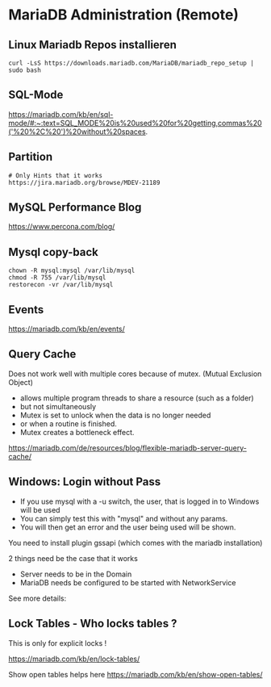# MariaDB Administration (Remote) 

## Linux Mariadb Repos installieren 

```
curl -LsS https://downloads.mariadb.com/MariaDB/mariadb_repo_setup | sudo bash
```

## SQL-Mode 

https://mariadb.com/kb/en/sql-mode/#:~:text=SQL_MODE%20is%20used%20for%20getting,commas%20('%20%2C%20')%20without%20spaces.

## Partition ##

```
# Only Hints that it works 
https://jira.mariadb.org/browse/MDEV-21189

```

## MySQL Performance Blog ##

https://www.percona.com/blog/

## Mysql copy-back 
```
chown -R mysql:mysql /var/lib/mysql
chmod -R 755 /var/lib/mysql
restorecon -vr /var/lib/mysql
```

## Events 
https://mariadb.com/kb/en/events/

## Query Cache 

Does not work well with multiple cores because of mutex.
(Mutual Exclusion Object) 

  * allows multiple program threads to share a resource (such as a folder) 
  * but not simultaneously
  * Mutex is set to unlock when the data is no longer needed
  * or when a routine is finished. 
  * Mutex creates a bottleneck effect.
  
https://mariadb.com/de/resources/blog/flexible-mariadb-server-query-cache/
  
## Windows: Login without Pass

  * If you use mysql with a -u switch, the user, that is logged in to Windows will be used 
  * You can simply test this with "mysql" and without any params.
  * You will then get an error and the user being used will be shown.

You need to install plugin gssapi (which comes with the mariadb installation) 

2 things need be the case that it works

  * Server needs to be in the Domain
  * MariaDB needs be configured to be started with NetworkService 
  
 See more details: 
 
 ## Lock Tables - Who locks tables ?
 
 This is only for explicit locks !
 
 https://mariadb.com/kb/en/lock-tables/
 
 Show open tables helps here 
 https://mariadb.com/kb/en/show-open-tables/

